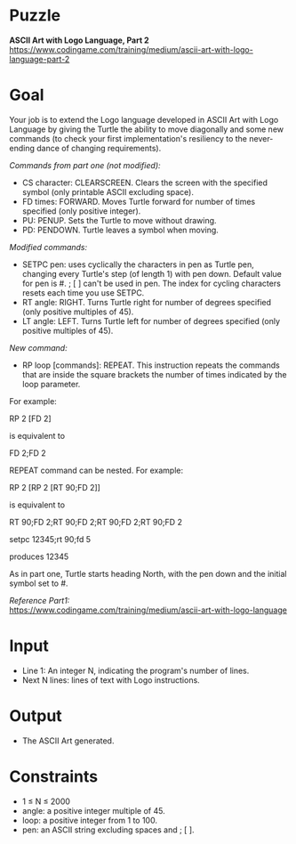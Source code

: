 # Puzzle
**ASCII Art with Logo Language, Part 2** https://www.codingame.com/training/medium/ascii-art-with-logo-language-part-2

# Goal
Your job is to extend the Logo language developed in ASCII Art with Logo Language by giving the Turtle the ability to move diagonally and some new commands (to check your first implementation's resiliency to the never-ending dance of changing requirements).

*Commands from part one (not modified):*  
* CS character: CLEARSCREEN. Clears the screen with the specified symbol (only printable ASCII excluding space).
* FD times: FORWARD. Moves Turtle forward for number of times specified (only positive integer).
* PU: PENUP. Sets the Turtle to move without drawing.
* PD: PENDOWN. Turtle leaves a symbol when moving.

*Modified commands:*  
* SETPC pen: uses cyclically the characters in pen as Turtle pen, changing every Turtle's step (of length 1) with pen down. Default value for pen is #. ; [ ] can't be used in pen. The index for cycling characters resets each time you use SETPC.
* RT angle: RIGHT. Turns Turtle right for number of degrees specified (only positive multiples of 45).
* LT angle: LEFT. Turns Turtle left for number of degrees specified (only positive multiples of 45).

*New command:*  
* RP loop [commands]: REPEAT. This instruction repeats the commands that are inside the square brackets the number of times indicated by the loop parameter.

For example:

RP 2 [FD 2]

is equivalent to

FD 2;FD 2

REPEAT command can be nested. For example:

RP 2 [RP 2 [RT 90;FD 2]]

is equivalent to

RT 90;FD 2;RT 90;FD 2;RT 90;FD 2;RT 90;FD 2

setpc 12345;rt 90;fd 5

produces
12345

As in part one, Turtle starts heading North, with the pen down and the initial symbol set to #.

*Reference Part1:*  
https://www.codingame.com/training/medium/ascii-art-with-logo-language

# Input
* Line 1: An integer N, indicating the program's number of lines.
* Next N lines: lines of text with Logo instructions.

# Output
* The ASCII Art generated.

# Constraints
* 1 ≤ N ≤ 2000
* angle: a positive integer multiple of 45.
* loop: a positive integer from 1 to 100.
* pen: an ASCII string excluding spaces and ; [ ].
